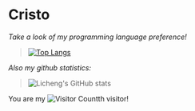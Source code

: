 # Cristo

*Take a look of my programming language preference!*
> [![Top Langs](https://github-readme-stats.vercel.app/api/top-langs/?username=De-Cristo&count_private=true&show_icons=true&theme=radical)](https://github.com/Christmas/github-readme-stats)

*Also my github statistics:*
> ![Licheng's GitHub stats](https://github-readme-stats.vercel.app/api?username=De-Cristo&count_private=true&show_icons=true&theme=radical&locale=cn)

You are my ![Visitor Count](https://profile-counter.glitch.me/De-Cristo/count.svg)th visitor!
